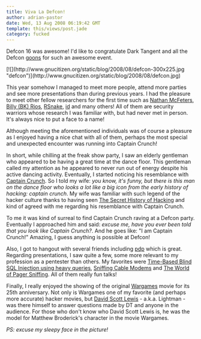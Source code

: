 ```yaml
---
title: Viva La Defcon!
author: adrian-pastor
date: Wed, 13 Aug 2008 06:19:42 GMT
template: this/views/post.jade
category: fucked
---
```


Defcon 16 was awesome! I'd like to congratulate Dark Tangent and all the Defcon [goons](https://www.defcon.org/html/links/dc-goons.html) for such an awesome event.

<div class="screen">[![](http://www.gnucitizen.org/static/blog/2008/08/defcon-300x225.jpg "defcon")](http://www.gnucitizen.org/static/blog/2008/08/defcon.jpg)</div>

This year somehow I managed to meet more people, attend more parties and see more presentations than during previous years. I had the pleasure to meet other fellow researchers for the first time such as [Nathan McFeters](http://natemcfeters.blogspot.com/), [Billy (BK) Rios](http://xs-sniper.com/), [RSnake](http://ha.ckers.org/), [id](http://www.fthe.net/) and many others! All of them are security warriors whose research I was familiar with, but had never met in person. It's always nice to put a face to a name!

Although meeting the aforementioned individuals was of course a pleasure as I enjoyed having a nice chat with all of them, perhaps the most special and unexpected encounter was running into Captain Crunch!

In short, while chilling at the freak show party, I saw an elderly gentleman who appeared to be having a great time at the dance floor. This gentleman called my attention as he appeared to never run out of energy despite his active dancing activity. Eventually, I started noticing his resemblance with [Captain Crunch](http://www.webcrunchers.com/crunch/origins.html). So I told my wife: _you know, it's funny, but there is this man on the dance floor who looks a lot like a big icon from the early history of hacking: <em>captain crunch_</em>. My wife was familiar with such legend of the hacker culture thanks to having seen [The Secret History of Hacking](http://www.moviesfoundonline.com/secret_history_of_hacking.php) and kind of agreed with me regarding his resemblance with Captain Crunch.

To me it was kind of surreal to find Captain Crunch raving at a Defcon party. Eventually I approached him and said: _excuse me, have you ever been told that you look like Captain Crunch?_. And he goes like: "I am Captain Crunch!" Amazing, I guess anything is possible at Defcon!

Also, I got to hangout with several friends including [pdp](http://www.gnucitizen.org/author/pdp/) which is great. Regarding presentations, I saw quite a few, some more relevant to my profession as a pentester than others. My favorites were [Time-Based Blind SQL Injection using heavy queries](https://www.defcon.org/html/defcon-16/dc-16-speakers.html#Alonso), [Sniffing Cable Modems](http://www.defcon.org/html/defcon-16/dc-16-speakers.html#Martin) and [The World of Pager Sniffing](http://www.defcon.org/html/defcon-16/dc-16-speakers.html#Nycmike). All of them really fun talks!

Finally, I really enjoyed the showing of the original [Wargames](http://en.wikipedia.org/wiki/WarGames) movie for its 25th anniversary. Not only is Wargames one of my favorite (and perhaps more accurate) hacker movies, but [David Scott Lewis](http://blog.zerodaydefense.net/) - a.k.a. Lightman - was there himself to answer questions made by DT and anyone in the audience. For those who don't know who David Scott Lewis is, he was the model for Matthew Broderick's character in the movie Wargames.

_PS: excuse my sleepy face in the picture!_
